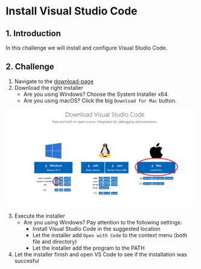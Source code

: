 # Install Visual Studio Code

## 1. Introduction

In this challenge we will install and configure Visual Studio Code.

## 2. Challenge

1. Navigate to the <a href="https://code.visualstudio.com/download" target="_blank">download-page</a>
1. Download the right installer
    * Are you using Windows? Choose the System Installer x64.
    * Are you using macOS? Click the big `Download for Mac` button.

<a href="./download-options.png" target="_blank">
    <img src="./download-options.png">
</a>

3. Execute the installer
    * Are you using Windows? Pay attention to the following settings:
        * Install Visual Studio Code in the suggested location
        * Let the installer add `Open with Code` to the context menu (both file and directory)
        * Let the installer add the program to the PATH
3. Let the installer finish and open VS Code to see if the installation was succesful